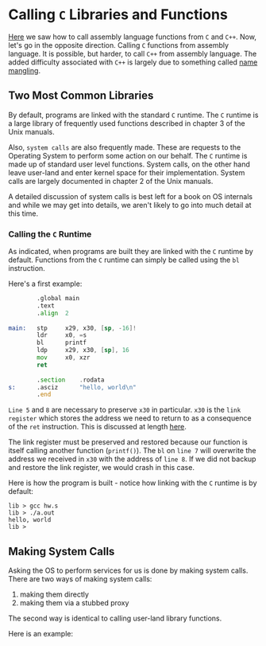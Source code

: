 # Calling `C` Libraries and Functions

[Here](../interop/interop.md) we saw how to call assembly language functions from `C` and `C++`. Now, let's go in the opposite direction. Calling `C` functions from assembly language. It is possible, but harder, to call `C++` from assembly language. The added difficulty associated with `C++` is largely due to something called [name mangling](../static/static.md).

## Two Most Common Libraries

By default, programs are linked with the standard `C` runtime. The `C` runtime is a large library of frequently used functions described in chapter 3 of the Unix manuals.

Also, `system calls` are also frequently made. These are requests to the Operating System to perform some action on our behalf. The `C` runtime is made up of standard user level functions. System calls, on the other hand leave user-land and enter kernel space for their implementation. System calls are largely documented in chapter 2 of the Unix manuals.

A detailed discussion of system calls is best left for a book on OS internals and while we may get into details, we aren't likely to go into much detail at this time.

### Calling the `C` Runtime

As indicated, when programs are built they are linked with the `C` runtime by default. Functions from the `C` runtime can simply be called using the `bl` instruction.

Here's a first example:

```asm
        .global main                                                    // 1 
        .text                                                           // 2 
        .align  2                                                       // 3 
                                                                        // 4 
main:   stp     x29, x30, [sp, -16]!                                    // 5 
        ldr     x0, =s                                                  // 6 
        bl      printf                                                  // 7 
        ldp     x29, x30, [sp], 16                                      // 8 
        mov     x0, xzr                                                 // 9 
        ret                                                             // 10 
                                                                        // 11 
        .section    .rodata                                             // 12 
s:      .asciz      "hello, world\n"                                    // 13 
        .end                                                            // 14 
```

`Line 5` and `8` are necessary to preserve `x30` in particular. `x30` is the `link register` which stores the address we need to return to as a consequence of the `ret` instruction. This is discussed at length [here](../regs/backup.md).

The link register must be preserved and restored because our function is itself calling another function (`printf()`). The `bl` on `line 7` will overwrite the address we received in `x30` with the address of `line 8`. If we did not backup and restore the link register, we would crash in this case.

Here is how the program is built - notice how linking with the `C` runtime is by default:

```text
lib > gcc hw.s
lib > ./a.out
hello, world
lib > 
```

## Making System Calls

Asking the OS to perform services for us is done by making system calls.
There are two ways of making system calls:

1) making them directly
2) making them via a stubbed proxy

The second way is identical to calling user-land library functions.

Here is an example:

